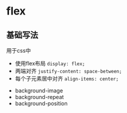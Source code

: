 # flex

## 基础写法
用于css中

* 使用flex布局 `display: flex;`
* 两端对齐 `justify-content: space-between;`
* 每个子元素居中对齐 `align-items: center;`

- background-image
- background-repeat
- background-position

